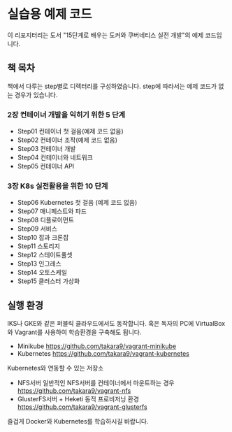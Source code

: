 # 실습용 예제 코드

이 리포지터리는 도서 "15단계로 배우는 도커와 쿠버네티스 실전 개발"의 예제 코드입니다. 

## 책 목차

책에서 다루는 step별로 디렉터리를 구성하였습니다. step에 따라서는 예제 코드가 없는 경우가 있습니다. 

### 2장 컨테이너 개발을 익히기 위한 5 단계
* Step01 컨테이너 첫 걸음(예제 코드 없음)
* Step02 컨테이너 조작(예제 코드 없음)
* Step03 컨테이너 개발
* Step04 컨테이너와 네트워크 
* Step05 컨테이너 API

### 3장 K8s 실전활용을 위한 10 단계
* Step06 Kubernetes 첫 걸음 (예제 코드 없음)
* Step07 매니페스트와 파드
* Step08 디플로이먼트
* Step09 서비스
* Step10 잡과 크론잡
* Step11 스토리지
* Step12 스테이트풀셋
* Step13 인그레스
* Step14 오토스케일
* Step15 클러스터 가상화


## 실행 환경

IKS나 GKE와 같은 퍼블릭 클라우드에서도 동작합니다. 혹은 독자의 PC에 VirtualBox와 Vagrant를 사용하여 학습환경을 구축해도 됩니다.

* Minikube https://github.com/takara9/vagrant-minikube 
* Kubernetes https://github.com/takara9/vagrant-kubernetes

Kubernetes와 연동할 수 있는 저장소

* NFS서버 일반적인 NFS서버를 컨테이너에서 마운트하는 경우 https://github.com/takara9/vagrant-nfs
* GlusterFS서버 + Heketi 동적 프로비저닝 환경 https://github.com/takara9/vagrant-glusterfs


즐겁게 Docker와 Kubernetes를 학습하시길 바랍니다.